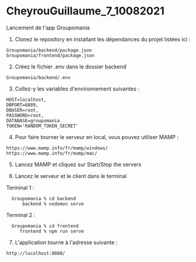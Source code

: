 # CheyrouGuillaume_7_10082021
Lancement de l'app Groupomania

1. Clonez le repository en installant les dépendances du projet listées ici :
```
Groupomania/backend/package.json
Groupomania/frontend/package.json
```
2. Créez le fichier .env dans le dossier backend
```
Groupomania/backend/.env
```
3. Collez-y les variables d'environnement suivantes :
```
HOST=localhost,
DBPORT=8889,
DBUSER=root,
PASSWORD=root,
DATABASE=groupomania
TOKEN='RANDOM_TOKEN_SECRET'
```
4. Pour faire tourner le serveur en local, vous pouvez utiliser MAMP :
```
https://www.mamp.info/fr/mamp/windows/
https://www.mamp.info/fr/mamp/mac/
```
5. Lancez MAMP et cliquez sur Start/Stop the servers

6. Lancez le serveur et le client dans le terminal

Terminal 1 :
```
  Groupomania % cd backend
      backend % nodemon serve
``` 
Terminal 2 :
```
  Groupomania % cd frontend
     frontend % npm run serve
```
7. L'application tourne à l'adresse suivante :
```
http://localhost:8080/
```

